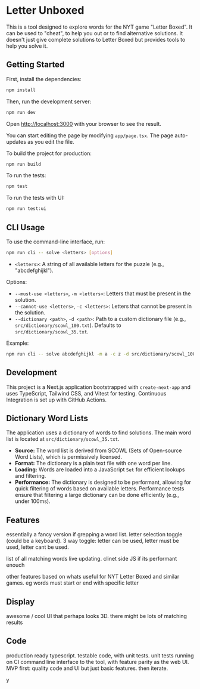 # Letter Unboxed

This is a tool designed to explore words for the NYT game "Letter Boxed".
It can be used to "cheat", to help you out or to find alternative solutions.
It doesn't just give complete solutions to Letter Boxed but provides
tools to help you solve it.

## Getting Started

First, install the dependencies:

```bash
npm install
```

Then, run the development server:

```bash
npm run dev
```

Open [http://localhost:3000](http://localhost:3000) with your browser to see the result.

You can start editing the page by modifying `app/page.tsx`. The page auto-updates as you edit the file.

To build the project for production:

```bash
npm run build
```

To run the tests:

```bash
npm test
```

To run the tests with UI:

```bash
npm run test:ui
```

## CLI Usage

To use the command-line interface, run:

```bash
npm run cli -- solve <letters> [options]
```

- `<letters>`: A string of all available letters for the puzzle (e.g., "abcdefghijkl").

Options:
  - `--must-use <letters>`, `-m <letters>`: Letters that must be present in the solution.
  - `--cannot-use <letters>`, `-c <letters>`: Letters that cannot be present in the solution.
  - `--dictionary <path>`, `-d <path>`: Path to a custom dictionary file (e.g., `src/dictionary/scowl_100.txt`). Defaults to `src/dictionary/scowl_35.txt`.

Example:

```bash
npm run cli -- solve abcdefghijkl -m a -c z -d src/dictionary/scowl_100.txt
```

## Development

This project is a Next.js application bootstrapped with `create-next-app` and uses TypeScript, Tailwind CSS, and Vitest for testing. Continuous Integration is set up with GitHub Actions.

## Dictionary Word Lists

The application uses a dictionary of words to find solutions. The main word list is located at `src/dictionary/scowl_35.txt`.

- **Source:** The word list is derived from SCOWL (Sets of Open-source Word Lists), which is permissively licensed.
- **Format:** The dictionary is a plain text file with one word per line.
- **Loading:** Words are loaded into a JavaScript `Set` for efficient lookups and filtering.
- **Performance:** The dictionary is designed to be performant, allowing for quick filtering of words based on available letters. Performance tests ensure that filtering a large dictionary can be done efficiently (e.g., under 100ms).

## Features

essentially a fancy version if grepping a word list.
letter selection toggle (could be a keyboard).
3 way toggle: letter can be used, letter must be used, letter cant be used.

list of all matching words
live updating. clinet side JS if its performant enouch

other features based on whats useful for NYT Letter Boxed and similar games.
eg words must start or end with specific letter

## Display

awesome / cool UI that perhaps looks 3D.
there might be lots of matching results

## Code

production ready typescript.
testable code, with unit tests.
unit tests running on CI
command line interface to the tool, with feature parity as the web UI.
MVP first: quality code and UI but just basic features. then iterate.

y
